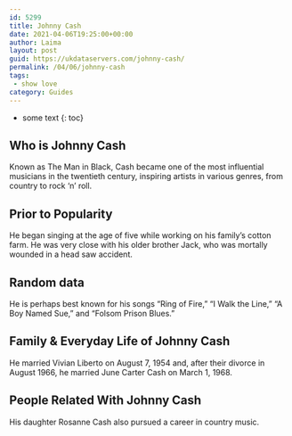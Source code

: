```yaml
---
id: 5299
title: Johnny Cash
date: 2021-04-06T19:25:00+00:00
author: Laima
layout: post
guid: https://ukdataservers.com/johnny-cash/
permalink: /04/06/johnny-cash
tags:
 - show love
category: Guides
---
```


* some text
{: toc}


## Who is Johnny Cash
                  
                  
                  
Known as The Man in Black, Cash became one of the most influential musicians in the twentieth century, inspiring artists in various genres, from country to rock &#8216;n&#8217; roll.
                  
              
            
              
            
                
                
                
## Prior to Popularity
                  
                  
                  
He began singing at the age of five while working on his family&#8217;s cotton farm. He was very close with his older brother Jack, who was mortally wounded in a head saw accident.
                  
              
            
              
            
                
                
                
## Random data
                  
                  
                  
He is perhaps best known for his songs &#8220;Ring of Fire,&#8221; &#8220;I Walk the Line,&#8221; &#8220;A Boy Named Sue,&#8221; and &#8220;Folsom Prison Blues.&#8221;
                  
              
            
              
            
                
                
                
## Family & Everyday Life of Johnny Cash
                  
                  
                  
He married Vivian Liberto on August 7, 1954 and, after their divorce in August 1966, he married June Carter Cash on March 1, 1968.
                  
              
            
              
            
                
                
                
## People Related With Johnny Cash
                  
                  
                  
His daughter Rosanne Cash also pursued a career in country music.
                  
              
            
              
            
                
              
            
              
              
            
            
              
            
          
          
          